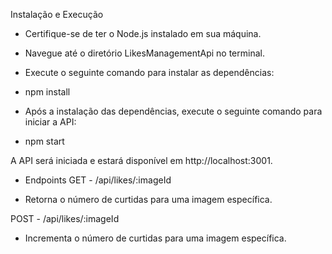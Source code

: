 Instalação e Execução

- Certifique-se de ter o Node.js instalado em sua máquina.

- Navegue até o diretório LikesManagementApi no terminal.

- Execute o seguinte comando para instalar as dependências:
* npm install

- Após a instalação das dependências, execute o seguinte comando para iniciar a API:
* npm start

A API será iniciada e estará disponível em http://localhost:3001.

* Endpoints
GET - /api/likes/:imageId
- Retorna o número de curtidas para uma imagem específica.

POST - /api/likes/:imageId
- Incrementa o número de curtidas para uma imagem específica.